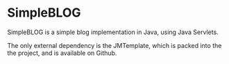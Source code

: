 # SimpleBLOG

SimpleBLOG is a simple blog implementation in Java, using Java Servlets.

The only external dependency is the JMTemplate, which is packed into the the project, and is available on Github.
